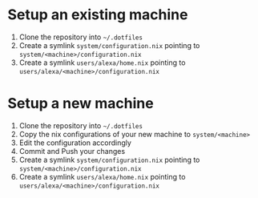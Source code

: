 # Setup an existing machine
1. Clone the repository into ```~/.dotfiles```
2. Create a symlink ```system/configuration.nix``` pointing to ```system/<machine>/configuration.nix```
3. Create a symlink ```users/alexa/home.nix``` pointing to  ```users/alexa/<machine>/configuration.nix```

# Setup a new machine
1. Clone the repository into ```~/.dotfiles```
2. Copy the nix configurations of your new machine to ```system/<machine>```
3. Edit the configuration accordingly
4. Commit and Push your changes
5. Create a symlink ```system/configuration.nix``` pointing to ```system/<machine>/configuration.nix```
6. Create a symlink ```users/alexa/home.nix``` pointing to  ```users/alexa/<machine>/configuration.nix```
